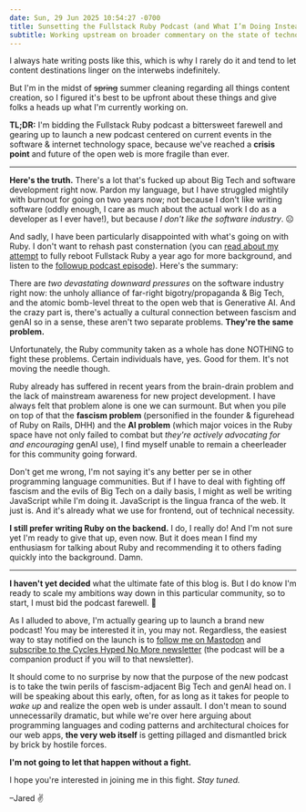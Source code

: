 ```yaml
---
date: Sun, 29 Jun 2025 10:54:27 -0700
title: Sunsetting the Fullstack Ruby Podcast (and What I’m Doing Instead)
subtitle: Working upstream on broader commentary on the state of technology today. We've reached a crisis point.
---
```


I always hate writing posts like this, which is why I rarely do it and tend to let content destinations linger on the interwebs indefinitely.

But I'm in the midst of ~~spring~~ summer cleaning regarding all things content creation, so I figured it's best to be upfront about these things and give folks a heads up what I'm currently working on.

**TL;DR:** I'm bidding the Fullstack Ruby podcast a bittersweet farewell and gearing up to launch a new podcast centered on current events in the software & internet technology space, because we've reached a **crisis point** and future of the open web is more fragile than ever.

----

**Here's the truth.** There's a lot that's fucked up about Big Tech and software development right now. Pardon my language, but I have struggled mightily with burnout for going on two years now; not because I don't like writing software (oddly enough, I care as much about the actual work I do as a developer as I ever have!), but because _I don't like the software industry_. ☹️

And sadly, I have been particularly disappointed with what's going on with Ruby. I don't want to rehash past consternation (you can [read about my attempt](https://www.fullstackruby.dev/fullstack-development/2024/03/31/ruby-fully-stacked/) to fully reboot Fullstack Ruby a year ago for more background, and listen to the [followup podcast episode](https://www.fullstackruby.dev/podcast/10/)). Here's the summary:

There are _two devastating downward pressures_ on the software industry right now: the unholy alliance of far-right bigotry/propaganda & Big Tech, and the atomic bomb-level threat to the open web that is Generative AI. And the crazy part is, there's actually a cultural connection between fascism and genAI so in a sense, these aren't two separate problems. **They're the same problem.**

Unfortunately, the Ruby community taken as a whole has done NOTHING to fight these problems. Certain individuals have, yes. Good for them. It's not moving the needle though.

Ruby already has suffered in recent years from the brain-drain problem and the lack of mainstream awareness for new project development. I have always felt that problem alone is one we can surmount. But when you pile on top of that the **fascism problem** (personified in the founder & figurehead of Ruby on Rails, DHH) and the **AI problem** (which major voices in the Ruby space have not only failed to combat but _they're actively advocating for and encouraging_ genAI use), I find myself unable to remain a cheerleader for this community going forward.

Don't get me wrong, I'm not saying it's any better per se in other programming language communities. But if I have to deal with fighting off fascism and the evils of Big Tech on a daily basis, I might as well be writing JavaScript while I'm doing it. JavaScript is the lingua franca of the web. It just is. And it's already what we use for frontend, out of technical necessity.

**I still prefer writing Ruby on the backend.** I do, I really do! And I'm not sure yet I'm ready to give that up, even now. But it does mean I find my enthusiasm for talking about Ruby and recommending it to others fading quickly into the background. Damn.

----

**I haven't yet decided** what the ultimate fate of this blog is. But I do know I'm ready to scale my ambitions way down in this particular community, so to start, I must bid the podcast farewell. 🫡

As I alluded to above, I'm actually gearing up to launch a brand new podcast! You may be interested it in, you may not. Regardless, the easiest way to stay notified on the launch is to [follow me on Mastodon](https://indieweb.social/@jaredwhite) and [subscribe to the Cycles Hyped No More newsletter](https://buttondown.com/theinternet) (the podcast will be a companion product if you will to that newsletter).

It should come to no surprise by now that the purpose of the new podcast is to take the twin perils of fascism-adjacent Big Tech and genAI head on. I will be speaking about this early, often, for as long as it takes for people to _wake up_ and realize the open web is under assault. I don't mean to sound unnecessarily dramatic, but while we're over here arguing about programming languages and coding patterns and architectural choices for our web apps, **the very web itself** is getting pillaged and dismantled brick by brick by hostile forces.

**I'm not going to let that happen without a fight.**

I hope you're interested in joining me in this fight. _Stay tuned._

–Jared ✌️
